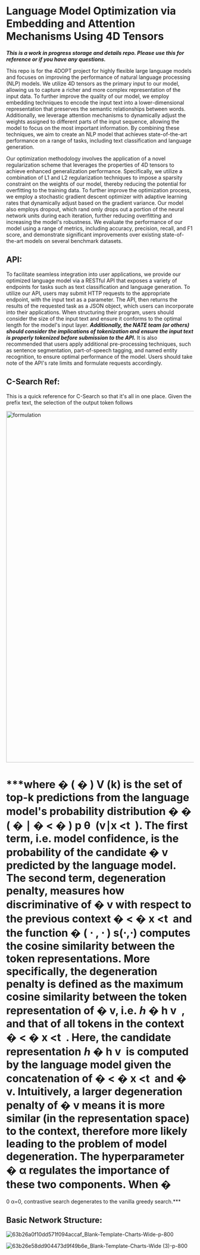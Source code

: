 # Language Model Optimization via Embedding and Attention Mechanisms Using 4D Tensors

***This is a work in progress storage and details repo. Please use this for reference or if you have any questions.***

This repo is for the 4DOPT project for highly flexible large language models and focuses on improving the performance of natural language processing (NLP) models. We utilize 4D tensors as the primary input to our model, allowing us to capture a richer and more complex representation of the input data. To further improve the quality of our model, we employ embedding techniques to encode the input text into a lower-dimensional representation that preserves the semantic relationships between words. Additionally, we leverage attention mechanisms to dynamically adjust the weights assigned to different parts of the input sequence, allowing the model to focus on the most important information. By combining these techniques, we aim to create an NLP model that achieves state-of-the-art performance on a range of tasks, including text classification and language generation.

Our optimization methodology involves the application of a novel regularization scheme that leverages the properties of 4D tensors to achieve enhanced generalization performance. Specifically, we utilize a combination of L1 and L2 regularization techniques to impose a sparsity constraint on the weights of our model, thereby reducing the potential for overfitting to the training data. To further improve the optimization process, we employ a stochastic gradient descent optimizer with adaptive learning rates that dynamically adjust based on the gradient variance. Our model also employs dropout, which rand
omly drops out a portion of the neural network units during each iteration, further reducing overfitting and increasing the model's robustness. We evaluate the performance of our model using a range of metrics, including accuracy, precision, recall, and F1 score, and demonstrate significant improvements over existing state-of-the-art models on several benchmark datasets.

## API:

To facilitate seamless integration into user applications, we provide our optimized language model via a RESTful API that exposes a variety of endpoints for tasks such as text classification and language generation. To utilize our API, users may submit HTTP requests to the appropriate endpoint, with the input text as a parameter. The API, then returns the results of the requested task as a JSON object, which users can incorporate into their applications. When structuring their program, users should consider the size of the input text and ensure it conforms to the optimal length for the model's input layer. ***Additionally, the NATE team (or others) should consider the implications of tokenization and ensure the input text is properly tokenized before submission to the API.*** It is also recommended that users apply additional pre-processing techniques, such as sentence segmentation, part-of-speech tagging, and named entity recognition, to ensure optimal performance of the model. Users should take note of the API's rate limits and formulate requests accordingly.

## C-Search Ref:
This is a quick reference for C-Search so that it's all in one place. 
Given the prefix text, the selection of the output token follows

<img width="942" alt="formulation" src="https://user-images.githubusercontent.com/28798918/221429131-ac105b82-b3e3-4439-840a-19c68be47a14.png">


***where 
�
(
�
)
V 
(k)
  is the set of top-k predictions from the language model's probability distribution 
�
�
(
�
∣
�
<
�
)
p 
θ
​
 (v∣x 
<t
​
 ). The first term, i.e. model confidence, is the probability of the candidate 
�
v predicted by the language model. The second term, degeneration penalty, measures how discriminative of 
�
v with respect to the previous context 
�
<
�
x 
<t
​
  and the function 
�
(
⋅
,
⋅
)
s(⋅,⋅) computes the cosine similarity between the token representations. More specifically, the degeneration penalty is defined as the maximum cosine similarity between the token representation of 
�
v, i.e. 
ℎ
�
h 
v
​
 , and that of all tokens in the context 
�
<
�
x 
<t
​
 . Here, the candidate representation 
ℎ
�
h 
v
​
  is computed by the language model given the concatenation of 
�
<
�
x 
<t
​
  and 
�
v. Intuitively, a larger degeneration penalty of 
�
v means it is more similar (in the representation space) to the context, therefore more likely leading to the problem of model degeneration. The hyperparameter 
�
α regulates the importance of these two components. When 
�
=
0
α=0, contrastive search degenerates to the vanilla greedy search.***



## Basic Network Structure:
![63b26a0f10dd571f094accaf_Blank-Template-Charts-Wide-p-800](https://user-images.githubusercontent.com/28798918/221427910-4b23dbf3-e768-4f2a-8d71-f108253cd555.jpg)


![63b26e58dd904473d9f49b6e_Blank-Template-Charts-Wide (3)-p-800](https://user-images.githubusercontent.com/28798918/221427914-682fe296-5e19-4fcf-8435-f78656a4dbc5.jpg)
